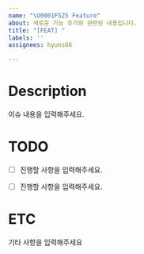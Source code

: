 ```yaml
---
name: "\U0001F525 Feature"
about: 새로운 기능 추가와 관련된 내용입니다.
title: "[FEAT] "
labels: ''
assignees: hyuns66

---
```


# Description

이슈 내용을 입력해주세요.
  

# TODO
- [ ] 진행할 사항을 입력해주세요.
- [ ] 진행할 사항을 입력해주세요.

  
# ETC
기타 사항을 입력해주세요
